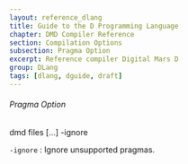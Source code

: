 ```yaml
---
layout: reference_dlang
title: Guide to the D Programming Language
chapter: DMD Compiler Reference
section: Compilation Options
subsection: Pragma Option
excerpt: Reference compiler Digital Mars D
group: DLang
tags: [dlang, dguide, draft]
---
```


###### Pragma Option

<div markdown='1' class='syntax'>
    dmd files [...] -ignore

`-ignore`
: Ignore unsupported pragmas.
</div>
